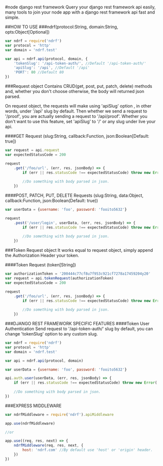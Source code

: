 #node django rest framework
Query your django rest framework api easily, many tools to join your node app with a django rest framework api fast and simple.

##HOW TO USE
###ndrf(protocol:String, domain:String, opts:Object[Optional])
``` js
var ndrf = require('ndrf')
var protocol = 'http'
var domain = 'ndrf.test'

var api = ndrf.api(protocol, domain, {
	'tokenSlug': '/api-token-auth/', //Default '/api-token-auth/'
	'apiSlug': '/api', //Default '/api'
	'PORT': 80 //Default 80
})
```

###Request object
Contains CRUD(get, post, put, patch, delete) methods and, whether you don't choose otherwise, the body will returned json parsed. 

On request object, the requests will make using 'apiSlug' option , in other words, under '/api' slug by default. Then whether we send a request to '/proof', you are actually sending a request to '/api/proof'.
Whether you don't want to use this feature, set 'apiSlug' to '/' or any slug under live your api.

####GET Request (slug:String, callback:Function, json:Boolean[Default: true])
``` js
var request = api.request
var expectedStatusCode = 200

request
	.get('/foo/url', (err, res, jsonBody) => {
		if (err || res.statusCode !== expectedStatusCode) throw new Error('Something went wrong.')
		
		//Do something with body parsed in json.
	})
```

####POST, PATCH, PUT, DELETE Requests (slug:String, data:Object, callback:Function, json:Boolean(Default: true))
``` js
var userData = {username: 'foo', password: 'fooito5632'}

request
	.post('/user/login', userData, (err, res, jsonBody) => {
		if (err || res.statusCode !== expectedStatusCode) throw new Error('Something went wrong.')
		
		//Do something with body parsed in json.
	})
```

###Token Request object
It works equal to request object, simply append the Authorization Header your token.

####Token Request (token[String])
``` js
var authorizationToken = '200444c77cf8u7f953c921cf7278a17459204y20'
var request = api.tokenRequest(authorizationToken)
var expectedStatusCode = 200

request
	.get('/foo/url', (err, res, jsonBody) => {
		if (err || res.statusCode !== expectedStatusCode) throw new Error('Something went wrong.')
		
		//Do something with body parsed in json.
	})
```

###DJANGO REST FRAMEWORK SPECIFIC FEATURES
####Token User Authentication
Send request to '/api-token-auth/' slug by default, you can change 'tokenSlug' option to any custom slug.
``` js
var ndrf = require('ndrf')
var protocol = 'http'
var domain = 'ndrf.test'

var api = ndrf.api(protocol, domain)

var userData = {username: 'foo', password: 'fooito5632'}

api.auth.user(userData, (err, res, jsonBody) => {
	if (err || res.statusCode !== expectedStatusCode) throw new Error('Something went wrong.')
	
	//Do something with body parsed in json.
})
```

###EXPRESS MIDDLEWARE
``` js
var ndrfMiddleware = require('ndrf').apiMiddleware

app.use(ndrfMiddleware)

//or

app.use((req, res, next) => {
	ndrfMiddleware(req, res, next, {
		host: 'ndrf.com' //By default use 'host' or 'origin' header.	
	})
})
```
